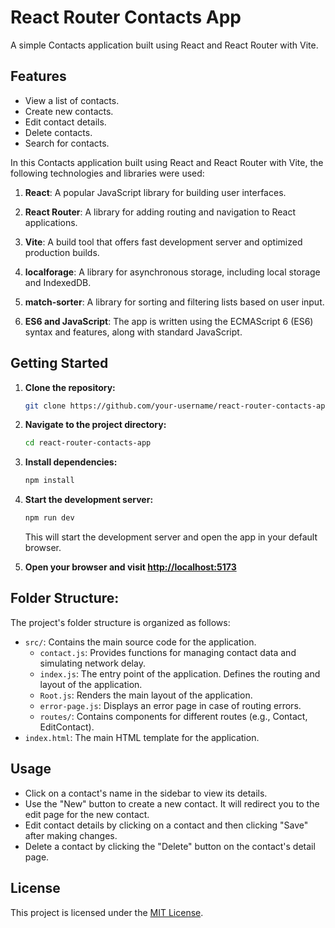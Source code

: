 
# React Router Contacts App

A simple Contacts application built using React and React Router with Vite.

## Features

- View a list of contacts.
- Create new contacts.
- Edit contact details.
- Delete contacts.
- Search for contacts.

In this Contacts application built using React and React Router with Vite, the following technologies and libraries were used:

1. **React**: A popular JavaScript library for building user interfaces.
   
2. **React Router**: A library for adding routing and navigation to React applications.

3. **Vite**: A build tool that offers fast development server and optimized production builds.

4. **localforage**: A library for asynchronous storage, including local storage and IndexedDB.

5. **match-sorter**: A library for sorting and filtering lists based on user input.

6. **ES6 and JavaScript**: The app is written using the ECMAScript 6 (ES6) syntax and features, along with standard JavaScript.

## Getting Started

1. **Clone the repository:**

   ```bash
   git clone https://github.com/your-username/react-router-contacts-app.git
   ```

2. **Navigate to the project directory:**

   ```bash
   cd react-router-contacts-app
   ```

3. **Install dependencies:**

   ```bash
   npm install
   ```

4. **Start the development server:**

   ```bash
   npm run dev
   ```

   This will start the development server and open the app in your default browser.

5. **Open your browser and visit [http://localhost:5173](http://localhost:5173)**
## Folder Structure:

The project's folder structure is organized as follows:

- `src/`: Contains the main source code for the application.
  - `contact.js`: Provides functions for managing contact data and simulating network delay.
  - `index.js`: The entry point of the application. Defines the routing and layout of the application.
  - `Root.js`: Renders the main layout of the application.
  - `error-page.js`: Displays an error page in case of routing errors.
  - `routes/`: Contains components for different routes (e.g., Contact, EditContact).
- `index.html`: The main HTML template for the application.


## Usage

- Click on a contact's name in the sidebar to view its details.
- Use the "New" button to create a new contact. It will redirect you to the edit page for the new contact.
- Edit contact details by clicking on a contact and then clicking "Save" after making changes.
- Delete a contact by clicking the "Delete" button on the contact's detail page.



## License

This project is licensed under the [MIT License](LICENSE).


